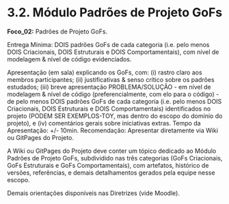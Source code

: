 # 3.2. Módulo Padrões de Projeto GoFs

**Foco_02:** Padrões de Projeto GoFs.

Entrega Mínima: DOIS padrões GoFs de cada categoria (i.e. pelo menos DOIS Criacionais, DOIS Estruturais e DOIS Comportamentais), com nível de modelagem & nível de código evidenciados.

Apresentação (em sala) explicando os GoFs, com: (i) rastro claro aos membros participantes; (ii) justificativas & senso crítico sobre os padrões estudados; (iii) breve apresentação PROBLEMA/SOLUÇÃO - em nível de modelagem & nível de código (preferencialmente, com elo para o código) - de pelo menos DOIS padrões GoFs de cada categoria (i.e. pelo menos DOIS Criacionais, DOIS Estruturais e DOIS Comportamentais) identificados no projeto (PODEM SER EXEMPLOS-TOY, mas dentro do escopo do domínio do projeto), e (iv) comentários gerais sobre iniciativas extras. Tempo da Apresentação: +/- 10min. Recomendação: Apresentar diretamente via Wiki ou GitPages do Projeto.

A Wiki ou GitPages do Projeto deve conter um tópico dedicado ao Módulo Padrões de Projeto GoFs, subdividido nas três categorias (GoFs Criacionais, GoFs Estruturais e GoFs Comportamentais), com artefatos, histórico de versões, referências, e demais detalhamentos gerados pela equipe nesse escopo.

Demais orientações disponíveis nas Diretrizes (vide Moodle).
